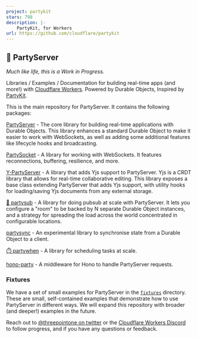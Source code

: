 ```yaml
---
project: partykit
stars: 798
description: |-
    PartyKit, for Workers
url: https://github.com/cloudflare/partykit
---
```


## 🎈 PartyServer

_Much like life, this is a Work in Progress._

Libraries / Examples / Documentation for building real-time apps (and more!) with [Cloudflare Workers](https://workers.cloudflare.com/). Powered by Durable Objects, Inspired by [PartyKit](https://www.partykit.io/).

This is the main repository for PartyServer. It contains the following packages:

[PartyServer](/packages/partyserver/README.md) - The core library for building real-time applications with Durable Objects. This library enhances a standard Durable Object to make it easier to work with WebSockets, as well as adding some additional features like lifecycle hooks and broadcasting.

[PartySocket](/packages/partysocket/README.md) - A library for working with WebSockets. It features reconnections, buffering, resilience, and more.

[Y-PartyServer](/packages/y-partyserver/README.md) - A library that adds Yjs support to PartyServer. Yjs is a CRDT library that allows for real-time collaborative editing. This library exposes a base class extending PartyServer that adds Yjs support, with utility hooks for loading/saving Yjs documents from any external storage.

[🥖 partysub](/packages/partysub/README.md) - A library for doing pubsub at scale with PartyServer. It lets you configure a "room" to be backed by N separate Durable Object instances, and a strategy for spreading the load across the world concentrated in configurable locations.

[partysync](/packages/partysync/README.md) - An experimental library to synchronise state from a Durable Object to a client.

[⏱️ partywhen](/packages/partywhen/README.md) - A library for scheduling tasks at scale.

[hono-party](/packages/hono-party/README.md) - A middleware for Hono to handle PartyServer requests.

### Fixtures

We have a set of small examples for PartyServer in the [`fixtures`](/fixtures/) directory. These are small, self-contained examples that demonstrate how to use PartyServer in different ways. We will expand this repository with broader (and deeper!) examples in the future.

Reach out to [@threepointone on twitter](https://twitter.com/threepointone) or the [Cloudflare Workers Discord](https://discord.com/invite/cloudflaredev) to follow progress, and if you have any questions or feedback.

